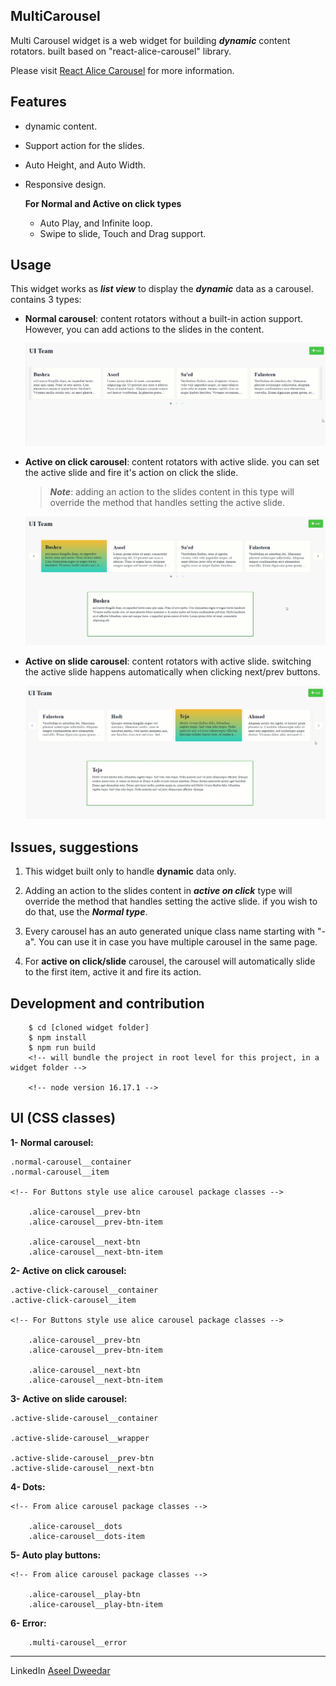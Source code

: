 ## MultiCarousel

Multi Carousel widget is a web widget for building ***dynamic*** content rotators. built based on "react-alice-carousel" library.

Please visit [React Alice Carousel](https://www.npmjs.com/package/react-alice-carousel) for more information.

## Features

* dynamic content.
* Support action for the slides.
* Auto Height, and Auto Width.
* Responsive design.

  **For Normal and Active on click types**
  * Auto Play, and Infinite loop.
  * Swipe to slide, Touch and Drag support.

## Usage

This widget works as ***list view*** to display the ***dynamic*** data as a carousel. contains 3 types:

* **Normal carousel**: content rotators without a built-in action support. However, you can add actions to the slides in the content.

    ![normal](./src/assets/normal.gif)
  
* **Active on click carousel**: content rotators with active slide. you can set the active slide and fire it's action on click the slide.
    > ***Note***: adding an action to the slides content in this type will override the method that handles setting the active slide.

    ![active-click](./src/assets/active-click.gif)

* **Active on slide carousel**: content rotators with active slide. switching the active slide happens automatically when clicking next/prev buttons.

    ![active-slide](./src/assets/active-slide.gif)

## Issues, suggestions
1. This widget built only to handle **dynamic** data only.
 
2. Adding an action to the slides content in ***active on click*** type will override the method that handles setting the active slide. if you wish to do that, use the ***Normal type***.
 
3. Every carousel has an auto generated unique class name starting with "-a". You can use it in case you have multiple carousel in the same page.

4. For **active on click/slide** carousel, the carousel will automatically slide to the first item, active it and fire its action.
## Development and contribution

```
    $ cd [cloned widget folder]
    $ npm install
    $ npm run build
    <!-- will bundle the project in root level for this project, in a widget folder -->

    <!-- node version 16.17.1 -->
```

## UI (CSS classes)


**1- Normal carousel:**
```
.normal-carousel__container
.normal-carousel__item

<!-- For Buttons style use alice carousel package classes -->

    .alice-carousel__prev-btn
    .alice-carousel__prev-btn-item

    .alice-carousel__next-btn
    .alice-carousel__next-btn-item
```
**2- Active on click carousel:**
```
.active-click-carousel__container
.active-click-carousel__item

<!-- For Buttons style use alice carousel package classes -->

    .alice-carousel__prev-btn
    .alice-carousel__prev-btn-item

    .alice-carousel__next-btn
    .alice-carousel__next-btn-item
```
**3- Active on slide carousel:**
```
.active-slide-carousel__container

.active-slide-carousel__wrapper

.active-slide-carousel__prev-btn
.active-slide-carousel__next-btn
```
**4- Dots:**
```
<!-- From alice carousel package classes -->

    .alice-carousel__dots
    .alice-carousel__dots-item
```
**5- Auto play buttons:**
```
<!-- From alice carousel package classes -->

    .alice-carousel__play-btn
    .alice-carousel__play-btn-item
```
**6- Error:**
```
    .multi-carousel__error
```

***************
 LinkedIn [Aseel Dweedar](https://www.linkedin.com/in/aseel-dweedar)